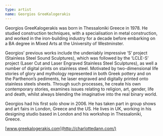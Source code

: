 ```yaml
---
type: artist
name: Georgios GreeKalogerakis
---
```


Georgios GreeKalogerakis was born in Thessaloniki Greece in 1978.  He studied construction techniques, with a specialisation in metal construction, and worked in the iron-building industry for a decade before embarking on a BA degree in Mixed Arts at the University of Westminster.

Georgios’ previous works include the undeniably impressive ‘S’ project (Stainless Steel Sound Sculptures), which was followed by the ‘LCLE-S’ project (Laser Cut and Laser Engraved Stainless Steel Sculptures), as well a number of digital prints on stainless steel. Motivated by two-dimensional life stories of glory and mythology represented in both Greek pottery and on the Parthenon’s pediments, he laser engraved and digitally printed onto stainless steels sheets. Through such processes, he create his own contemporary stories, examines issues relating to religion, art, gender, life and death, whilst always blending the imaginative into the real binary world.

Georgios had his first solo show in 2006. He has taken part in group shows and art fairs in London, Greece and the US. He lives in UK, working in his designing studio based in London and his workshop in Thessaloniki, Greece.

[www.greekalogerakis.com](http://charlottedann.com/)
